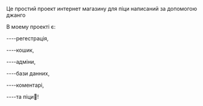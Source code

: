 Це простий проект интернет магазину для піци написаний за допомогою джанго

В моему проекті є:

----регестрація,

----кошик,

----адміни,

----бази данних,

----коментарі,

----та піци🍕!
